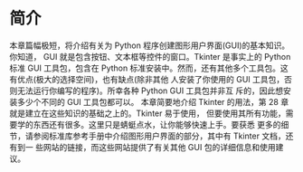 # 简介

本章篇幅极短，将介绍有关为 Python 程序创建图形用户界面(GUI)的基本知识。你知道， GUI 就是包含按钮、文本框等控件的窗口。Tkinter 是事实上的 Python 标准 GUI 工具包，包含在 Python 标准安装中。然而，还有其他多个工具包。这有优点(极大的选择空间)，也有缺点(除非其他 人安装了你使用的 GUI 工具包，否则无法运行你编写的程序)。所幸各种 Python GUI 工具包并非互 斥的，因此想安装多少个不同的 GUI 工具包都可以。
本章简要地介绍 Tkinter 的用法，第 28 章就是建立在这些知识的基础之上的。Tkinter 易于使用， 但要使用其所有功能，需要学的东西还有很多。这里只是蜻蜓点水，让你能够快速上手。要获悉 更多的细节，请参阅标准库参考手册中介绍图形用户界面的部分，其中有 Tkinter 文档，还有到一 些网站的链接，而这些网站提供了有关其他 GUI 包的详细信息和使用建议。


<script>
function run(target) {
    if (window.runner == undefined) {
        alert('在APP版本中才可以运行')
        return
    }

    if (target.innerHTML == '收起') {
        target.innerHTML = '运行'
        target.parentElement.getElementsByTagName('pre').item(0).style.display = 'none'
    } else {
        target.innerHTML = '收起'
        code = target.parentElement.parentElement.getElementsByTagName('code').item(0).innerText
        result = window.runner(code,'python')
        target.parentElement.getElementsByTagName('code').item(0).innerHTML = result
        target.parentElement.getElementsByTagName('pre').item(0).style.display = 'block'
    }
}
</script>